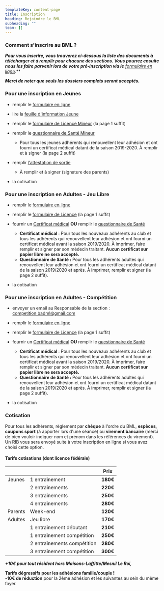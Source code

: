 ```yaml
---
templateKey: content-page
title: Inscription
heading: Rejoindre le BML
subheading: ""
team: []
---
```

### Comment s'inscrire au BML ?

***Pour vous inscrire, vous trouverez ci-dessous la liste des documents à télécharger et à remplir pour chacune des sections. Vous pourrez ensuite nous les faire parvenir lors de votre pré-inscription via le** [formulaire en ligne](https://forms.gle/SbZ89eCENSZCgne7A)**.***

***Merci de noter que seuls les dossiers complets seront acceptés.***

### Pour une inscription en Jeunes

* remplir le [formulaire en ligne](https://forms.gle/SbZ89eCENSZCgne7A)
* lire la [feuille d'information Jeune](/assets/information_jeune.pdf)
* remplir le [formulaire de Licence Mineur](/assets/ffbad_-_mineurs_formulaire_licence_saisonniere_2021-2022.pdf) (la page 1 suffit)
* remplir le [questionnaire de Santé Mineur](/assets/ffbad_-_mineurs_questionnaire_sante.pdf)

  * Pour tous les jeunes adhérents qui renouvellent leur adhésion et ont fourni un certificat médical datant de la saison 2019-2020. À remplir et à signer (la page 2 suffit)
* remplir [l'attestation de sortie](/assets/sortie-seances-jeunes.pdf)

  * À remplir et à signer (signature des parents)
* la cotisation

### Pour une inscription en Adultes - Jeu Libre

* remplir le [formulaire en ligne](https://forms.gle/SbZ89eCENSZCgne7A)
* remplir le [formulaire de Licence](/assets/ffbad_-_adultes_formulaire_licence_saisonniere_2021-2022.pdf) (la page 1 suffit)
* fournir un [Certificat médical](/assets/ffbad_-_tous_certificat_medical_non_contre-indication.pdf) **OU** remplir le [questionnaire de Santé](/assets/ffbad_-_adultes_questionnaire_sante.pdf)

  * **Certificat médical** : Pour tous les nouveaux adhérents au club et tous les adhérents qui renouvellent leur adhésion et ont fourni un certificat médical avant la saison 2019/2020. À imprimer, faire remplir  et signer par son médecin traitant. **Aucun certificat sur papier libre ne sera accepté.**
  * **Questionnaire de Santé :** Pour tous les adhérents adultes qui renouvellent leur adhésion et ont fourni un certificat médical datant de la saison 2019/2020 et après. À imprimer, remplir et signer (la page 2 suffit).
* la cotisation

### Pour une inscription en Adultes - Compétition

* envoyer un email au Responsable de la section : [competition.badml@gmail.com](mailto:competition.badml@gmail.com)
* remplir le [formulaire en ligne](https://forms.gle/SbZ89eCENSZCgne7A)
* remplir le [formulaire de Licence](/assets/ffbad_-_adultes_formulaire_licence_saisonniere_2021-2022.pdf) (la page 1 suffit)
* fournir un [Certificat médical](/assets/ffbad_-_tous_certificat_medical_non_contre-indication.pdf) **OU** remplir le [questionnaire de Santé](/assets/ffbad_-_adultes_questionnaire_sante.pdf)

  * **Certificat médical** : Pour tous les nouveaux adhérents au club et tous les adhérents qui renouvellent leur adhésion et ont fourni un certificat médical avant la saison 2019/2020. À imprimer, faire remplir et signer par son médecin traitant. **Aucun certificat sur papier libre ne sera accepté.**
  * **Questionnaire de Santé :** Pour tous les adhérents adultes qui renouvellent leur adhésion et ont fourni un certificat médical datant de la saison 2019/2020 et après. À imprimer, remplir et signer (la page 2 suffit).
* la cotisation

### Cotisation

Pour tous les adhérents, règlement par **chèque** à l'ordre du BML, **espèces**, **coupons sport** (à apporter lors d'une séance) ou **virement bancaire** (merci de bien vouloir indiquer nom et prénom dans les références du virement). Un RIB vous sera envoyé suite à votre inscription en ligne si vous avez choisi cette option.

#### Tarifs cotisations (dont licence fédérale)

|         |                             | Prix     |
| ------- | --------------------------- | -------- |
| Jeunes  | 1 entraînement              | **180€** |
|         | 2 entraînements             | **220€** |
|         | 3 entraînements             | **250€** |
|         | 4 entraînements             | **280€** |
| Parents | Week-end                    | **120€** |
| Adultes | Jeu libre                   | **170€** |
|         | 1 entraînement débutant     | **210€** |
|         | 1 entraînement compétition  | **250€** |
|         | 2 entraînements compétition | **280€** |
|         | 3 entraînement compétition  | **300€** |

***+10€ pour tout résident hors Maisons-Laffitte/Mesnil Le Roi,***

**Tarifs dégressifs pour les adhésions famille/couple !**\
**\-10€ de réduction** pour la 2ème adhésion et les suivantes au sein du même foyer.